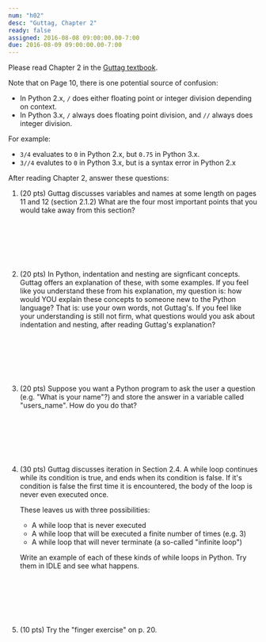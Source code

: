 ```yaml
---
num: "h02"
desc: "Guttag, Chapter 2"
ready: false
assigned: 2016-08-08 09:00:00.00-7:00
due: 2016-08-09 09:00:00.00-7:00
---
```


Please read Chapter 2 in the [Guttag textbook](https://mitpress.mit.edu/books/introduction-computation-and-programming-using-python-0).

Note that on Page 10, there is one potential source of confusion:

* In Python 2.x, `/` does either floating point or integer division depending on context.
* In Python 3.x, `/` always does floating point division, and `//` always does integer division.

For example:

* `3/4` evaluates to `0` in Python 2.x, but `0.75` in Python 3.x.
* `3//4` evalutes to `0` in Python 3.x, but is a syntax error in Python 2.x

After reading Chapter 2, answer these questions:

<ol>

<li markdown="1" style="margin-bottom:8em;">

(20 pts) Guttag discusses variables and names at some length on pages 11 and 12 (section 2.1.2)  What are the four most important points that you would take away from this section?

</li>


<li markdown="1" style="margin-bottom:8em;">

(20 pts) In Python, indentation and nesting are signficant concepts.  Guttag offers an explanation of these, with some examples.  If you feel like you understand these from his explanation, my question is: how would YOU explain these concepts to someone new to the Python language? That is: use your own words, not Guttag's.    If you feel like your understanding is still not firm, what questions would you ask about indentation and nesting, after reading Guttag's explanation?

</li>


<li markdown="1" style="margin-bottom:8em;" class="page-break-before">
(20 pts) Suppose you want a Python program to ask the user a question (e.g. "What is your name"?) and store the answer in a variable called "users_name".  How do you do that?


</li>


<li markdown="1" style="margin-bottom:8em;" >

(30 pts) Guttag discusses iteration in Section 2.4.   A while loop continues while its condition is true, and ends when its condition is false.   If it's condition is false the first time it is encountered, the body of the loop is never even executed once.

These leaves us with three possibilities:

* A while loop that is never executed
* A while loop that will be executed a finite number of times (e.g. 3)
* A while loop that will never terminate (a so-called "infinite loop")

Write an example of each of these kinds of while loops in Python.  Try them in IDLE and see what happens.

</li>


<li markdown="1" style="margin-bottom:8em;" >

(10 pts) Try the "finger exercise" on p. 20.


</li>
</ol>
